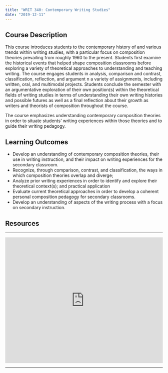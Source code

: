 ```yaml
---
title: "WRIT 340: Contemporary Writing Studies"
date: "2019-12-11"
---
```


## Course Description

This course introduces students to the contemporary history of and various trends within writing studies, with a particular focus on composition theories prevailing from roughly 1960 to the present. Students first examine the historical events that helped shape composition classrooms before exploring a variety of theoretical approaches to understanding and teaching writing. The course engages students in analysis, comparison and contrast, classification, reflection, and argument n a variety of assignments, including written, oral, and multimodal projects. Students conclude the semester with an argumentative exploration of their own position(s) within the theoretical fields of writing studies in terms of understanding their own writing histories and possible futures as well as a final reflection about their growth as writers and theorists of composition throughout the course.

The course emphasizes understanding contemporary composition theories in order to situate students’ writing experiences within those theories and to guide their writing pedagogy.

## Learning Outcomes

- Develop an understanding of contemporary composition theories, their use in writing instruction, and their impact on writing experiences for the secondary classroom.
- Recognize, through comparison, contrast, and classification, the ways in which composition theories overlap and diverge;
- Analyze prior writing experiences in order to identify and explore their theoretical context(s); and practical application
- Evaluate current theoretical approaches in order to develop a coherent personal composition pedagogy for secondary classrooms.
- Develop an understanding of aspects of the writing process with a focus on secondary instruction.

## Resources

* * *

<iframe src="https://olemiss.app.box.com/embed/s/4h0wbxqmu7runlps17jge094ksri4vps?sortColumn=date&amp;view=list" width="100%" height="400" frameborder="0" allowfullscreen webkitallowfullscreen="" msallowfullscreen=""></iframe>

* * *
